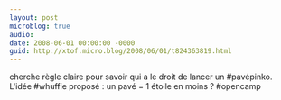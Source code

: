 ```yaml
---
layout: post
microblog: true
audio: 
date: 2008-06-01 00:00:00 -0000
guid: http://xtof.micro.blog/2008/06/01/t824363819.html
---
```

cherche règle claire pour savoir qui a le droit de lancer un #pavépinko. L'idée #whuffie proposé : un pavé = 1 étoile en moins ? #opencamp

